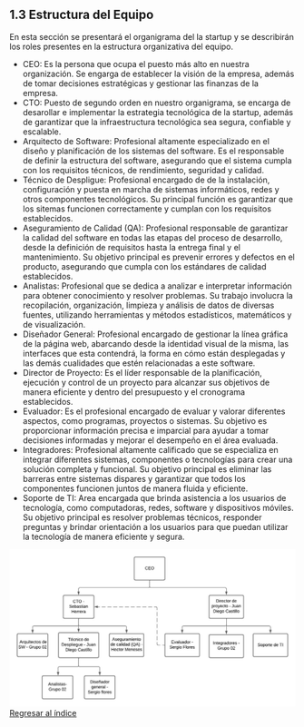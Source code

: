 ## 1.3 Estructura del Equipo
En esta sección se presentará el organigrama del la startup y se describirán los roles presentes en la estructura organizativa del equipo.

- CEO: Es la persona que ocupa el puesto más alto en nuestra organización. Se engarga de establecer la visión de la empresa, además de tomar decisiones estratégicas y gestionar las finanzas de la empresa.
- CTO: Puesto de segundo orden en nuestro organigrama, se encarga de desarollar e implementar la estrategia tecnológica de la startup, además de garantizar que la infraestructura tecnológica sea segura, confiable y escalable.
- Arquitecto de Software: Profesional altamente especializado en el diseño y planificación de los sistemas del software. Es el responsable de definir la estructura del software, asegurando que el sistema cumpla con los requisitos técnicos, de rendimiento, seguridad y calidad. 
- Técnico de Despligue: Profesional encargado de de la instalación, configuración y puesta en marcha de sistemas informáticos, redes y otros componentes tecnológicos. Su principal función es garantizar que los sitemas funcionen correctamente y cumplan con los requisitos establecidos.
- Aseguramiento de Calidad (QA): Profesional responsable de garantizar la calidad del software en todas las etapas del proceso de desarrollo, desde la definición de requisitos hasta la entrega final y el mantenimiento. Su objetivo principal es prevenir errores y defectos en el producto, asegurando que cumpla con los estándares de calidad establecidos.
- Analistas:  Profesional que se dedica a analizar e interpretar información para obtener conocimiento y resolver problemas. Su trabajo involucra la recopilación, organización, limpieza y análisis de datos de diversas fuentes, utilizando herramientas y métodos estadísticos, matemáticos y de visualización.
- Diseñador General: Profesional encargado de gestionar la línea gráfica de la página web, abarcando desde la identidad visual de la misma, las interfaces que esta contendrá, la forma en cómo están desplegadas y las demás cualidades que estén relacionadas a este software.
- Director de Proyecto: Es el líder responsable de la planificación, ejecución y control de un proyecto para alcanzar sus objetivos de manera eficiente y dentro del presupuesto y el cronograma establecidos.
- Evaluador:  Es el profesional encargado de evaluar y valorar diferentes aspectos, como programas, proyectos o sistemas. Su objetivo es proporcionar información precisa e imparcial para ayudar a tomar decisiones informadas y mejorar el desempeño en el área evaluada.
- Integradores:  Profesional altamente calificado que se especializa en integrar diferentes sistemas, componentes o tecnologías para crear una solución completa y funcional. Su objetivo principal es eliminar las barreras entre sistemas dispares y garantizar que todos los componentes funcionen juntos de manera fluida y eficiente.
- Soporte de TI: Area encargada que brinda asistencia a los usuarios de tecnología, como computadoras, redes, software y dispositivos móviles. Su objetivo principal es resolver problemas técnicos, responder preguntas y brindar orientación a los usuarios para que puedan utilizar la tecnología de manera eficiente y segura.

![Estructura del equipo](/PNGs/Organigrama.jpeg)
[Regresar al índice](../../README.md)